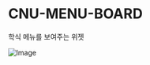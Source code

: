 # CNU-MENU-BOARD
학식 메뉴를 보여주는 위젯


<img src="https://private-user-images.githubusercontent.com/41184690/422388065-2c8c5df4-1ed2-4c28-ae9a-75d4cc7d767e.jpeg?jwt=eyJhbGciOiJIUzI1NiIsInR5cCI6IkpXVCJ9.eyJpc3MiOiJnaXRodWIuY29tIiwiYXVkIjoicmF3LmdpdGh1YnVzZXJjb250ZW50LmNvbSIsImtleSI6ImtleTUiLCJleHAiOjE3NDE4NzY0NDgsIm5iZiI6MTc0MTg3NjE0OCwicGF0aCI6Ii80MTE4NDY5MC80MjIzODgwNjUtMmM4YzVkZjQtMWVkMi00YzI4LWFlOWEtNzVkNGNjN2Q3NjdlLmpwZWc_WC1BbXotQWxnb3JpdGhtPUFXUzQtSE1BQy1TSEEyNTYmWC1BbXotQ3JlZGVudGlhbD1BS0lBVkNPRFlMU0E1M1BRSzRaQSUyRjIwMjUwMzEzJTJGdXMtZWFzdC0xJTJGczMlMkZhd3M0X3JlcXVlc3QmWC1BbXotRGF0ZT0yMDI1MDMxM1QxNDI5MDhaJlgtQW16LUV4cGlyZXM9MzAwJlgtQW16LVNpZ25hdHVyZT1lYzFkNTM4YThjNmVjOTlhMDRiNTMxMGZlYWNhMjIzZTk5MzJmMmQ4NzQxMjE4ZGM5NjA1NDNhNDgzYjdhZDFkJlgtQW16LVNpZ25lZEhlYWRlcnM9aG9zdCJ9.tSehUAsGDqiIgpHb1GymSygudcFQbUNq3DTJFblXO0c" alt="Image" style="max-width: 100%;">
